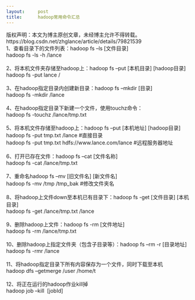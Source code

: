 ```yaml
---
layout:     post
title:      hadoop常用命令汇总
---
```

<div id="article_content" class="article_content clearfix csdn-tracking-statistics" data-pid="blog" data-mod="popu_307" data-dsm="post">
								<div class="article-copyright">
					版权声明：本文为博主原创文章，未经博主允许不得转载。					https://blog.csdn.net/zhglance/article/details/79821539				</div>
								            <link rel="stylesheet" href="https://csdnimg.cn/release/phoenix/template/css/ck_htmledit_views-f76675cdea.css">
						<div class="htmledit_views" id="content_views">
                1、查看目录下的文件列表：hadoop fs –ls [文件目录]<br>hadoop fs -ls -h /lance <br><br>2、将本机文件夹存储至hadoop上：hadoop fs –put [本机目录] [hadoop目录] <br>hadoop fs -put lance / <br><br>3、在hadoop指定目录内创建新目录：hadoop fs –mkdir [目录] <br>hadoop fs -mkdir /lance<br><br>4、在hadoop指定目录下新建一个文件，使用touchz命令：<br>hadoop fs -touchz /lance/tmp.txt <br><br>5、将本机文件存储至hadoop上：hadoop fs –put [本机地址] [hadoop目录]<br>hadoop fs -put tmp.txt /lance #直接目录<br>hadoop fs -put tmp.txt hdfs://www.lance.com/lance #远程服务器地址<br><br>6、打开已存在文件：hadoop fs –cat [文件名称]<br>hadoop fs -cat /lance/tmp.txt <br><br>7、重命名hadoop fs –mv [旧文件名] [新文件名]<br>hadoop fs -mv /tmp /tmp_bak #修改文件夹名<br><br>8、将hadoop上文件down至本机已有目录下：hadoop fs -get [文件目录] [本机目录]<br>hadoop fs -get /lance/tmp.txt /lance <br><br>9、删除hadoop上文件：hadoop fs -rm [文件地址] <br>hadoop fs -rm /lance/tmp.txt <br><br>10、删除hadoop上指定文件夹（包含子目录等）：hadoop fs –rm -r [目录地址]<br>hadoop fs -rmr /lance <br><br>11、将hadoop指定目录下所有内容保存为一个文件，同时下载至本机<br>hadoop dfs –getmerge /user /home/t<br><br>12、将正在运行的hadoop作业kill掉<br>hadoop job –kill  [jobId]            </div>
                </div>